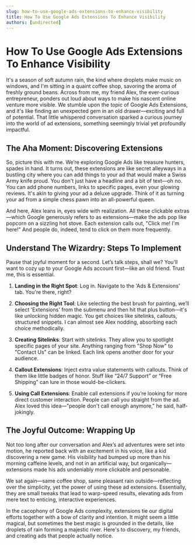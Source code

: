 ```yaml
---
slug: how-to-use-google-ads-extensions-to-enhance-visibility
title: How To Use Google Ads Extensions To Enhance Visibility
authors: [undirected]
---
```


# How To Use Google Ads Extensions To Enhance Visibility

It's a season of soft autumn rain, the kind where droplets make music on windows, and I'm sitting in a quaint coffee shop, savoring the aroma of freshly ground beans. Across from me, my friend Alex, the ever-curious entrepreneur, ponders out loud about ways to make his nascent online venture more visible. We stumble upon the topic of Google Ads Extensions, and it's like finding an unexpected gem in an old drawer—exciting and full of potential. That little whispered conversation sparked a curious journey into the world of ad extensions, something seemingly trivial yet profoundly impactful.

## The Aha Moment: Discovering Extensions

So, picture this with me. We’re exploring Google Ads like treasure hunters, spades in hand. It turns out, these extensions are like secret alleyways in a bustling city where you can add things to your ad that would make a Swiss Army knife proud. You don't just have a headline and a bit of text—oh no. You can add phone numbers, links to specific pages, even your glowing reviews. It's akin to giving your ad a deluxe upgrade. Think of it as turning your ad from a simple chess pawn into an all-powerful queen.

And here, Alex leans in, eyes wide with realization. All these clickable extras—which Google generously refers to as extensions—make the ads pop like popcorn on a sizzling hot stove. Each extension calls out, "Click me! I'm here!" And people do, indeed, tend to click on them more frequently.

## Understand The Wizardry: Steps To Implement

Pause that joyful moment for a second. Let’s talk steps, shall we? You'll want to cozy up to your Google Ads account first—like an old friend. Trust me, this is essential. 

1. **Landing in the Right Spot**: Log in. Navigate to the 'Ads & Extensions' tab. You're there, right?

2. **Choosing the Right Tool**: Like selecting the best brush for painting, we’ll select 'Extensions' from the submenu and then hit that plus button—it's like unlocking hidden magic. You get choices like sitelinks, callouts, structured snippets. I can almost see Alex nodding, absorbing each choice methodically.

3. **Creating Sitelinks**: Start with sitelinks. They allow you to spotlight specific pages of your site. Anything ranging from "Shop Now" to "Contact Us" can be linked. Each link opens another door for your audience.

4. **Callout Extensions**: Inject extra value statements with callouts. Think of them like little badges of honor. Stuff like “24/7 Support” or “Free Shipping” can lure in those would-be-clickers.

5. **Using Call Extensions**: Enable call extensions if you’re looking for more direct customer interaction. People can call you straight from the ad. Alex loved this idea—"people don't call enough anymore," he said, half-jokingly.

## The Joyful Outcome: Wrapping Up

Not too long after our conversation and Alex’s ad adventures were set into motion, he reported back with an excitement in his voice, like a kid discovering a new game. His visibility had bumped up more than his morning caffeine levels, and not in an artificial way, but organically—extensions made his ads undeniably more clickable and personable.

We sat again—same coffee shop, same pleasant rain outside—reflecting over the simplicity, yet the power of using these ad extensions. Essentially, they are small tweaks that lead to warp-speed results, elevating ads from mere text to enticing, interactive experiences.

In the cacophony of Google Ads complexity, extensions tie our digital efforts together with a bow of clarity and intention. It might seem a little magical, but sometimes the best magic is grounded in the details, like droplets of rain forming a majestic river. Here's to discovery, my friends, and creating ads that people actually notice.